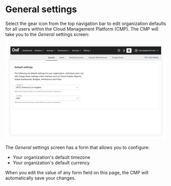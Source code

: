 # General settings

Select the gear icon from the top navigation bar to edit organization defaults for all users within the Cloud Management Platform (CMP). The CMP will take you to the _General_ settings screen:

![A screenshot of the _General_ settings screen](../.gitbook/assets/cmp-general-settings.png)

The _General_ settings screen has a form that allows you to configure:

- Your organization's default timezone
- Your organization's default currency

When you edit the value of any form field on this page, the CMP will automatically save your changes.
